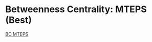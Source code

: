 # Betweenness Centrality: MTEPS (Best)

[BC MTEPS](https://raw.githubusercontent.com/gunrock/io/master/plots/gunrock_primitives_bc_mteps_best_table.html ':include :type=markdown')
